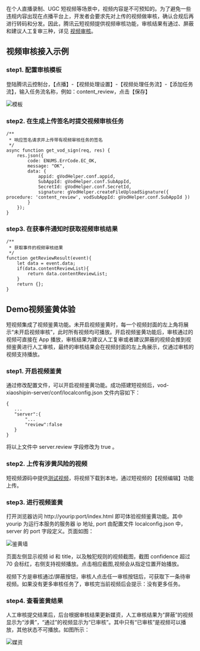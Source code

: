在个人直播录制、UGC 短视频等场景中，视频内容是不可预知的。为了避免一些违规内容出现在点播平台上，开发者会要求先对上传的视频做审核，确认合规后再进行转码和分发。因此，腾讯云短视频提供视频审核功能，审核结果有通过、屏蔽和建议人工复审三种，详见 [视频审核](https://cloud.tencent.com/document/product/266/17914)。

## 视频审核接入示例

### step1. 配置审核模板

登陆腾讯云控制台，【点播】-【视频处理设置】-【视频处理任务流】-【添加任务流】，输入任务流名称，例如：content_review，点击【保存】

![模板](https://main.qcloudimg.com/raw/0e751e43a9824040bfe0f27e9485f816.png)

### step2. 在生成上传签名时提交视频审核任务


```
/**
 * 响应签名请求并上传带有视频审核任务的签名
 */
async function get_vod_sign(req, res) {
    res.json({
        code: ENUMS.ErrCode.EC_OK,
        message: "OK",
        data: {
            appid: gVodHelper.conf.appid,
            SubAppId: gVodHelper.conf.SubAppId,
            SecretId: gVodHelper.conf.SecretId,
            signature: gVodHelper.createFileUploadSignature({ procedure: 'content_review', vodSubAppId: gVodHelper.conf.SubAppId })
        }
    });
}
```
### step3. 在获事件通知时获取视频审核结果

```
/**
 * 获取事件的视频审核结果
 */
function getReviewResult(event){
    let data = event.data;
    if(data.contentReviewList){
        return data.contentReviewList;
    }
    return {};
}
```

## Demo视频鉴黄体验

短视频集成了视频鉴黄功能。未开启视频鉴黄时，每一个视频封面的左上角将展示“未开启视频审核”，此时所有视频均可播放。开启视频鉴黄功能后，审核通过的视频可直接在 App 播放，审核结果为建议人工复审或者建议屏蔽的视频会推到视频鉴黄进行人工审核，最终的审核结果会在视频封面的左上角展示，仅通过审核的视频支持播放。

### step1. 开启视频鉴黄

通过修改配置文件，可以开启视频鉴黄功能。成功搭建短视频后，vod-xiaoshipin-server/conf/localconfig.json 文件内容如下：

```
{
   ...
   "server":{
       "...
       "review":false
   }
}
```

将以上文件中 server.review 字段修改为 true 。

### step2. 上传有涉黄风险的视频

短视频源码中提供[测试视频](https://github.com/tencentyun/vod-xiaoshipin-server/tree/master/source)，将视频下载到本地，通过短视频的【视频编辑】功能上传。

### step3. 进行视频鉴黄

打开浏览器访问 http://yourip:port/index.html 即可体验视频鉴黄功能。其中 yourip 为运行本服务的服务器 ip 地址, port 由配置文件 localconfig.json 中，server 的 port 字段定义。页面如图：

![鉴黄墙](https://main.qcloudimg.com/raw/fed1aa095fc4c0d9ba563abd2055775d.png)

页面左侧显示视频 id 和 title，以及触犯规则的视频截图，截图 confidence 超过 70 会标红，右侧支持视频播放。点击相应截图,视频会从指定位置开始播放。

视频下方是审核通过/屏蔽按钮，审核人点击任一审核按钮后，可获取下一条待审视频。如果没有更多审核任务了，审核完当前视频后会提示：没有更多任务。

### step4. 查看鉴黄结果

人工审核提交结果后，后台根据审核结果更新媒资，人工审核结果为“屏蔽”的视频显示为“涉黄”，“通过”的视频显示为“已审核”。其中只有“已审核”是视频可以播放，其他状态不可播放。如图所示：

![媒资](https://main.qcloudimg.com/raw/e9cdf6f358a075b837a5ea8a51aad563.png)




